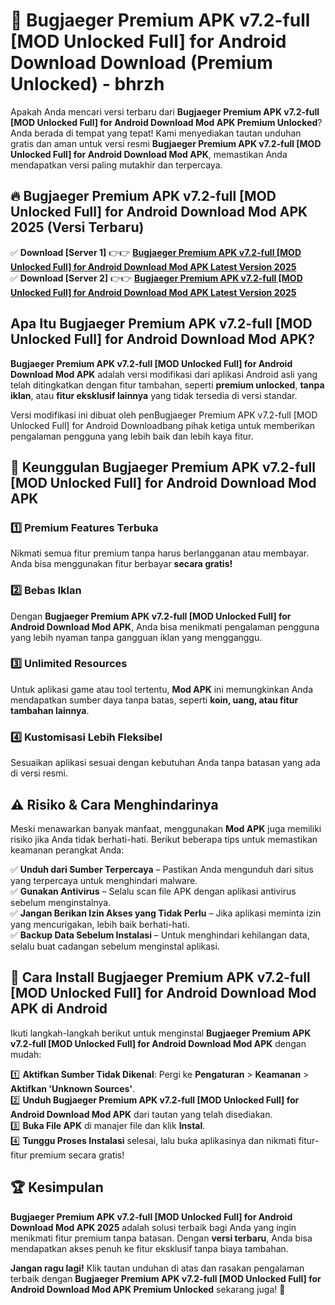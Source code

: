 # 🎯 Bugjaeger Premium APK v7.2-full [MOD Unlocked Full] for Android Download  Download (Premium Unlocked) -  bhrzh

Apakah Anda mencari versi terbaru dari **Bugjaeger Premium APK v7.2-full [MOD Unlocked Full] for Android Download Mod APK Premium Unlocked**? Anda berada di tempat yang tepat! Kami menyediakan tautan unduhan gratis dan aman untuk versi resmi **Bugjaeger Premium APK v7.2-full [MOD Unlocked Full] for Android Download Mod APK**, memastikan Anda mendapatkan versi paling mutakhir dan terpercaya.

## 🔥 Bugjaeger Premium APK v7.2-full [MOD Unlocked Full] for Android Download Mod APK 2025 (Versi Terbaru)

✅ **Download [Server 1]** 👉👉 [**Bugjaeger Premium APK v7.2-full [MOD Unlocked Full] for Android Download Mod APK Latest Version 2025**](https://momento.my/?title=Bugjaeger_Premium_APK_v7.2-full_[MOD_Unlocked_Full]_for_Android_Download)  
✅ **Download [Server 2]** 👉👉 [**Bugjaeger Premium APK v7.2-full [MOD Unlocked Full] for Android Download Mod APK Latest Version 2025**](https://momento.my/?title=Bugjaeger_Premium_APK_v7.2-full_[MOD_Unlocked_Full]_for_Android_Download)  

## Apa Itu Bugjaeger Premium APK v7.2-full [MOD Unlocked Full] for Android Download Mod APK?

**Bugjaeger Premium APK v7.2-full [MOD Unlocked Full] for Android Download Mod APK** adalah versi modifikasi dari aplikasi Android asli yang telah ditingkatkan dengan fitur tambahan, seperti **premium unlocked**, **tanpa iklan**, atau **fitur eksklusif lainnya** yang tidak tersedia di versi standar.

Versi modifikasi ini dibuat oleh penBugjaeger Premium APK v7.2-full [MOD Unlocked Full] for Android Downloadbang pihak ketiga untuk memberikan pengalaman pengguna yang lebih baik dan lebih kaya fitur.

## 🎯 Keunggulan Bugjaeger Premium APK v7.2-full [MOD Unlocked Full] for Android Download Mod APK

### 1️⃣ Premium Features Terbuka
Nikmati semua fitur premium tanpa harus berlangganan atau membayar. Anda bisa menggunakan fitur berbayar **secara gratis!**

### 2️⃣ Bebas Iklan
Dengan **Bugjaeger Premium APK v7.2-full [MOD Unlocked Full] for Android Download Mod APK**, Anda bisa menikmati pengalaman pengguna yang lebih nyaman tanpa gangguan iklan yang mengganggu.

### 3️⃣ Unlimited Resources
Untuk aplikasi game atau tool tertentu, **Mod APK** ini memungkinkan Anda mendapatkan sumber daya tanpa batas, seperti **koin, uang, atau fitur tambahan lainnya**.

### 4️⃣ Kustomisasi Lebih Fleksibel
Sesuaikan aplikasi sesuai dengan kebutuhan Anda tanpa batasan yang ada di versi resmi.

## ⚠️ Risiko & Cara Menghindarinya

Meski menawarkan banyak manfaat, menggunakan **Mod APK** juga memiliki risiko jika Anda tidak berhati-hati. Berikut beberapa tips untuk memastikan keamanan perangkat Anda:

✅ **Unduh dari Sumber Terpercaya** – Pastikan Anda mengunduh dari situs yang terpercaya untuk menghindari malware.  
✅ **Gunakan Antivirus** – Selalu scan file APK dengan aplikasi antivirus sebelum menginstalnya.  
✅ **Jangan Berikan Izin Akses yang Tidak Perlu** – Jika aplikasi meminta izin yang mencurigakan, lebih baik berhati-hati.  
✅ **Backup Data Sebelum Instalasi** – Untuk menghindari kehilangan data, selalu buat cadangan sebelum menginstal aplikasi.

## 📌 Cara Install Bugjaeger Premium APK v7.2-full [MOD Unlocked Full] for Android Download Mod APK di Android

Ikuti langkah-langkah berikut untuk menginstal **Bugjaeger Premium APK v7.2-full [MOD Unlocked Full] for Android Download Mod APK** dengan mudah:

1️⃣ **Aktifkan Sumber Tidak Dikenal**: Pergi ke **Pengaturan** > **Keamanan** > **Aktifkan 'Unknown Sources'**.  
2️⃣ **Unduh Bugjaeger Premium APK v7.2-full [MOD Unlocked Full] for Android Download Mod APK** dari tautan yang telah disediakan.  
3️⃣ **Buka File APK** di manajer file dan klik **Instal**.  
4️⃣ **Tunggu Proses Instalasi** selesai, lalu buka aplikasinya dan nikmati fitur-fitur premium secara gratis!

## 🏆 Kesimpulan

**Bugjaeger Premium APK v7.2-full [MOD Unlocked Full] for Android Download Mod APK 2025** adalah solusi terbaik bagi Anda yang ingin menikmati fitur premium tanpa batasan. Dengan **versi terbaru**, Anda bisa mendapatkan akses penuh ke fitur eksklusif tanpa biaya tambahan.

**Jangan ragu lagi!** Klik tautan unduhan di atas dan rasakan pengalaman terbaik dengan **Bugjaeger Premium APK v7.2-full [MOD Unlocked Full] for Android Download Mod APK Premium Unlocked** sekarang juga! 🚀
